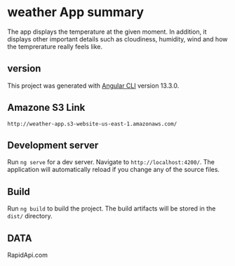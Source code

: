 # weather App summary

The app displays the temperature at the given moment. In addition, it displays other important details such as cloudiness, humidity, wind and how the temprerature really feels like.

## version

This project was generated with [Angular CLI](https://github.com/angular/angular-cli) version 13.3.0.

## Amazone S3 Link

`http://weather-app.s3-website-us-east-1.amazonaws.com/`

## Development server

Run `ng serve` for a dev server. Navigate to `http://localhost:4200/`. The application will automatically reload if you change any of the source files.

## Build

Run `ng build` to build the project. The build artifacts will be stored in the `dist/` directory.

## DATA

RapidApi.com
